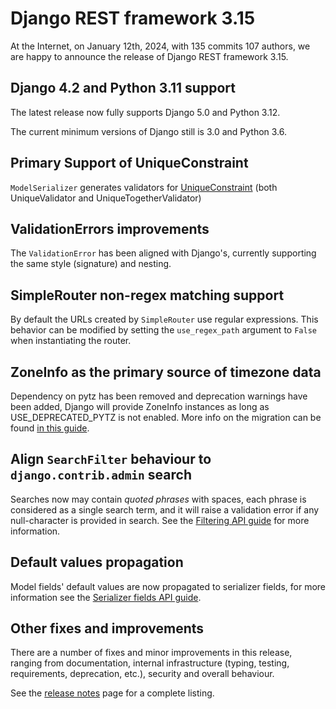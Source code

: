 <style>
.promo li a {
    float: left;
    width: 130px;
    height: 20px;
    text-align: center;
    margin: 10px 30px;
    padding: 150px 0 0 0;
    background-position: 0 50%;
    background-size: 130px auto;
    background-repeat: no-repeat;
    font-size: 120%;
    color: black;
}
.promo li {
    list-style: none;
}
</style>

# Django REST framework 3.15

At the Internet, on January 12th, 2024, with 135 commits 107 authors, we are happy to announce the release of Django REST framework 3.15.

## Django 4.2 and Python 3.11 support

The latest release now fully supports Django 5.0 and Python 3.12.

The current minimum versions of Django still is 3.0 and Python 3.6.

## Primary Support of UniqueConstraint

`ModelSerializer` generates validators for [UniqueConstraint](https://docs.djangoproject.com/en/4.0/ref/models/constraints/#uniqueconstraint) (both UniqueValidator and UniqueTogetherValidator)

## ValidationErrors improvements

The `ValidationError` has been aligned with Django's, currently supporting the same style (signature) and nesting.

## SimpleRouter non-regex matching support

By default the URLs created by `SimpleRouter` use regular expressions. This behavior can be modified by setting the `use_regex_path` argument to `False` when instantiating the router.

## ZoneInfo as the primary source of timezone data

Dependency on pytz has been removed and deprecation warnings have been added, Django will provide ZoneInfo instances as long as USE_DEPRECATED_PYTZ is not enabled. More info on the migration can be found [in this guide](https://pytz-deprecation-shim.readthedocs.io/en/latest/migration.html).

##  Align `SearchFilter` behaviour to `django.contrib.admin` search

Searches now may contain _quoted phrases_ with spaces, each phrase is considered as a single search term, and it will raise a validation error if any null-character is provided in search. See the [Filtering API guide](../api-guide/filtering.md) for more information.

## Default values propagation

Model fields' default values are now propagated to serializer fields, for more information see the [Serializer fields API guide](../api-guide/fields.md#default).

## Other fixes and improvements

There are a number of fixes and minor improvements in this release, ranging from documentation, internal infrastructure (typing, testing, requirements, deprecation, etc.), security and overall behaviour.

See the [release notes](release-notes.md) page for a complete listing.
